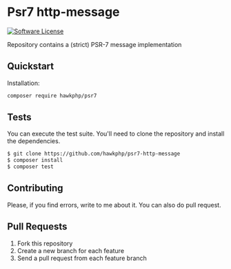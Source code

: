 # Psr7 http-message

[![Software License](https://img.shields.io/badge/license-MIT-brightgreen.svg?style=flat-square)](LICENSE.md)

Repository contains a (strict) PSR-7 message implementation

## Quickstart

Installation:

```bash
composer require hawkphp/psr7
```

## Tests

You can execute the test suite. You'll need to clone the repository and install the dependencies.

```bash
$ git clone https://github.com/hawkphp/psr7-http-message
$ composer install
$ composer test
```

## Contributing
Please, if you find errors, write to me about it. You can also do pull request.

## Pull Requests
1. Fork this repository
2. Create a new branch for each feature 
3. Send a pull request from each feature branch
